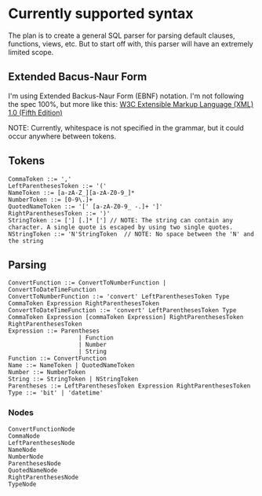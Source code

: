 # Currently supported syntax

The plan is to create a general SQL parser for parsing default clauses, functions, views, etc. But to start off with, this parser will have an extremely limited scope.

## Extended Bacus-Naur Form

I'm using Extended Backus-Naur Form (EBNF) notation. I'm not following the spec 100%, but more like this: [W3C Extensible Markup Language (XML) 1.0 (Fifth Edition)](https://www.w3.org/TR/xml/#sec-notation)

NOTE: Currently, whitespace is not specified in the grammar, but it could occur anywhere between tokens.

## Tokens

``` ebnf
CommaToken ::= ','
LeftParenthesesToken ::= '('
NameToken ::= [a-zA-Z_][a-zA-Z0-9_]*
NumberToken ::= [0-9\.]+
QuotedNameToken ::= '[' [a-zA-Z0-9_ -.]+ ']'
RightParenthesesToken ::= ')'
StringToken ::= ['] [.]* ['] // NOTE: The string can contain any character. A single quote is escaped by using two single quotes.
NStringToken ::= 'N'StringToken  // NOTE: No space between the 'N' and the string
```

## Parsing

``` ebnf
ConvertFunction ::= ConvertToNumberFunction | ConvertToDateTimeFunction
ConvertToNumberFunction ::= 'convert' LeftParenthesesToken Type CommaToken Expression RightParenthesesToken
ConvertToDateTimeFunction ::= 'convert' LeftParenthesesToken Type CommaToken Expression [commaToken Expression] RightParenthesesToken
RightParenthesesToken
Expression ::= Parentheses 
                    | Function
                    | Number
                    | String
Function ::= ConvertFunction
Name ::= NameToken | QuotedNameToken
Number ::= NumberToken
String ::= StringToken | NStringToken
Parentheses ::= LeftParenthesesToken Expression RightParenthesesToken
Type ::= 'bit' | 'datetime'
```

### Nodes

``` ebnf
ConvertFunctionNode
CommaNode
LeftParenthesesNode
NameNode
NumberNode
ParenthesesNode
QuotedNameNode
RightParenthesesNode
TypeNode
```


